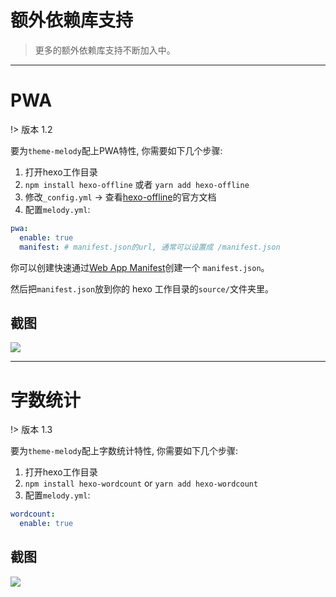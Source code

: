 # 额外依赖库支持

> 更多的额外依赖库支持不断加入中。

------

# PWA

!> 版本 1.2

要为`theme-melody`配上PWA特性, 你需要如下几个步骤:

1. 打开hexo工作目录
2. `npm install hexo-offline` 或者 `yarn add hexo-offline`
3. 修改`_config.yml` -> 查看[hexo-offline](https://github.com/JLHwung/hexo-offline)的官方文档
4. 配置`melody.yml`:

```yaml
pwa:
  enable: true
  manifest: # manifest.json的url, 通常可以设置成 /manifest.json
```

你可以创建快速通过[Web App Manifest](https://app-manifest.firebaseapp.com/)创建一个 `manifest.json`。 

然后把`manifest.json`放到你的 hexo 工作目录的`source/`文件夹里。

## 截图

![](https://ws1.sinaimg.cn/large/8700af19ly1fk1eksl51kj21z20ogjyo.jpg)

------

# 字数统计

!> 版本 1.3

要为`theme-melody`配上字数统计特性, 你需要如下几个步骤:

1. 打开hexo工作目录
2. `npm install hexo-wordcount` or `yarn add hexo-wordcount`
3. 配置`melody.yml`:

```yaml
wordcount:
  enable: true
```

## 截图 

![](https://ws1.sinaimg.cn/large/8700af19ly1fksgxun0joj21z20todl2.jpg)
